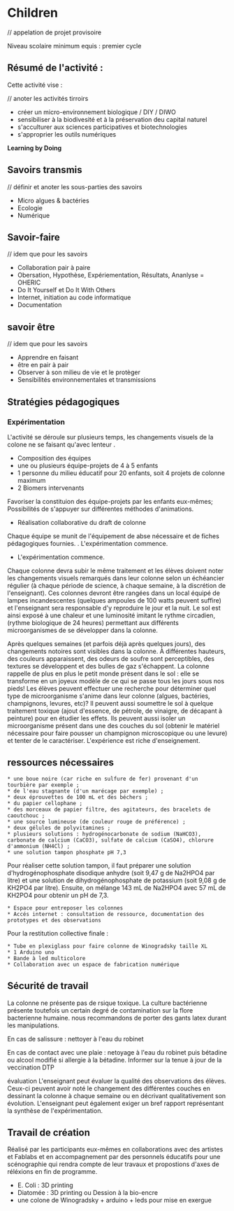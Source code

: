 # Children 

// appelation de projet provisoire

Niveau scolaire minimum equis : premier cycle

## Résumé de l'activité :

Cette activité vise :

// anoter les activités tirroirs 

* créer un micro-environnement biologique / DIY / DIWO 
* sensibiliser à la biodivesité et à la préservation deu capital naturel
* s'acculturer aux sciences participatives et biotechnologies
* s'approprier les outils numériques

**Learning by Doing**

## Savoirs transmis

// définir et anoter les sous-parties des savoirs

* Micro algues & bactéries
* Ecologie
* Numérique

## Savoir-faire

// idem que pour les savoirs

* Collaboration pair à paire
* Obersation, Hypothèse, Expériementation, Résultats, Ananlyse = OHERIC
* Do It Yourself et Do It With Others
* Internet, initiation au code informatique
* Documentation


## savoir être

// idem que pour les savoirs

* Apprendre en faisant 
* être en pair à pair
* Observer à son milieu de vie et le protèger
* Sensibilités environnementales et transmissions

## Stratégies pédagogiques


### Expérimentation

L'activité se déroule sur plusieurs temps, les changements visuels de la colone ne se faisant qu'avec lenteur .

* Composition des équipes
 * une ou plusieurs équipe-projets de 4 à 5 enfants
 * 1 personne du milieu éducatif pour 20 enfants, soit 4 projets de colonne maximum
 * 2 Biomers intervenants
 
Favoriser la constituion des équipe-projets par les enfants eux-mêmes; Possibilités de s'appuyer sur différentes méthodes d'animations.

* Réalisation collaborative du draft de colonne

Chaque équipe se munit de l'équipement de abse nécessaire et de fiches pédagogiques fournies.
. L'expérimentation commence.

* L'expérimentation commence.

Chaque colonne devra subir le même traitement et les élèves doivent noter les changements visuels remarqués dans leur colonne selon un échéancier régulier (à chaque période de science, à chaque semaine, à la discrétion de l'enseignant). Ces colonnes devront être rangées dans un local équipé de lampes incandescentes (quelques ampoules de 100 watts peuvent suffire) et l'enseignant sera responsable d'y reproduire le jour et la nuit. Le sol est ainsi exposé à une chaleur et une luminosité imitant le rythme circadien, (rythme biologique de 24 heures) permettant aux différents microorganismes de se développer dans la colonne.

Après quelques semaines (et parfois déjà après quelques jours), des changements notoires sont visibles dans la colonne. À différentes hauteurs, des couleurs apparaissent, des odeurs de soufre sont perceptibles, des textures se développent et des bulles de gaz s'échappent. La colonne rappelle de plus en plus le petit monde présent dans le sol : elle se transforme en un joyeux modèle de ce qui se passe tous les jours sous nos pieds!
Les élèves peuvent effectuer une recherche pour déterminer quel type de microorganisme s'anime dans leur colonne (algues, bactéries, champignons, levures, etc)? Il peuvent aussi soumettre le sol à quelque traitement toxique (ajout d'essence, de pétrole, de vinaigre, de décapant à peinture) pour en étudier les effets. Ils peuvent aussi isoler un microorganisme présent dans une des couches du sol (obtenir le matériel nécessaire pour faire pousser un champignon microscopique ou une levure) et tenter de le caractériser. L'expérience est riche d'enseignement.

## ressources nécessaires


    * une boue noire (car riche en sulfure de fer) provenant d'un tourbière par exemple ;
    * de l'eau stagnante (d'un marécage par exemple) ;
    * deux éprouvettes de 100 mL et des béchers ;
    * du papier cellophane ;
    * des morceaux de papier filtre, des agitateurs, des bracelets de caoutchouc ;
    * une source lumineuse (de couleur rouge de préférence) ;
    * deux gélules de polyvitamines ;
    * plusieurs solutions : hydrogénocarbonate de sodium (NaHCO3), carbonate de calcium (CaCO3), sulfate de calcium (CaSO4), chlorure d'ammonium (NH4Cl) ;
    * une solution tampon phosphate pH 7,3

Pour réaliser cette solution tampon, il faut préparer une solution d'hydrogénophosphate disodique anhydre (soit 9,47 g de Na2HPO4 par litre) et une solution de dihydrogénophosphate de potassium (soit 9,08 g de KH2PO4 par litre). Ensuite, on mélange 143 mL de Na2HPO4 avec 57 mL de KH2PO4 pour obtenir un pH de 7,3.

    * Espace pour entreposer les colonnes
    * Accés internet : consultation de ressource, documentation des prototypes et des observations

   
Pour la restitution collective finale :

    * Tube en plexiglass pour faire colonne de Winogradsky taille XL
    * 1 Arduino uno
    * Bande à led multicolore
    * Collaboration avec un espace de fabrication numérique


## Sécurité de travail

La colonne ne présente pas de rsique toxique. 
La culture bactérienne présente toutefois un certain degré de contamination sur la flore bacterienne humaine. nous  recommandons de porter des gants latex durant les manipulations. 

En cas de salissure : nettoyer à l'eau du robinet

En cas de contact avec une plaie : netoyage à l'eau du robinet puis bétadine ou alcool modifié si allergie à la bétadine. Informer sur la tenue à jour de la veccination DTP

évaluation
L'enseignant peut évaluer la qualité des observations des élèves. Ceux-ci peuvent avoir noté le changement des différentes couches en dessinant la colonne à chaque semaine ou en décrivant qualitativement son évolution. L'enseignant peut également exiger un bref rapport représentant la synthèse de l'expérimentation.

##  Travail de création 

Réalisé par les participants eux-mêmes en collaborations avec des artistes et Fablabs et en accompagnement par des personnels éducatifs
pour une scénographie qui rendra compte de leur travaux et propostions d'axes de réléxions en fin de programme.

* E. Coli : 3D printing
* Diatomée : 3D printing ou Dession à la bio-encre
* une colone de Winogradsky + arduino + leds pour mise en exergue 






